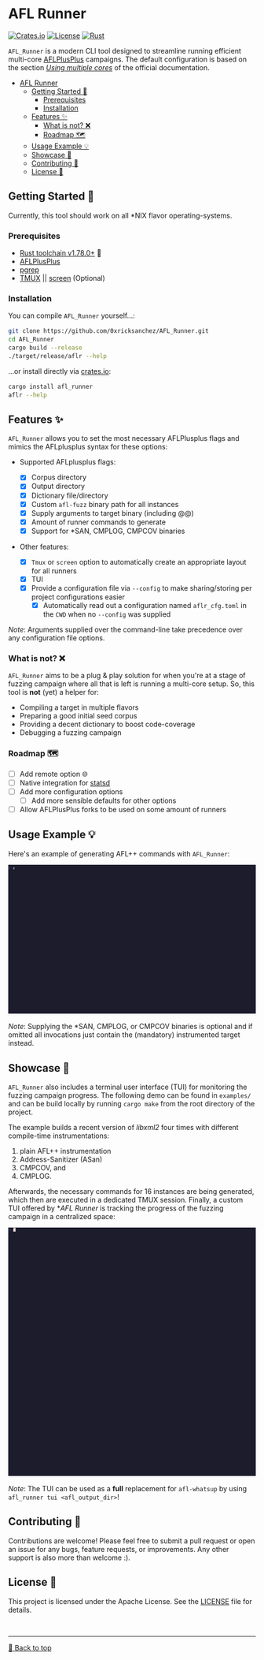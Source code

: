 # AFL Runner

[![Crates.io](https://img.shields.io/crates/v/afl_runner.svg)](https://crates.io/crates/afl_runner)
[![License](https://img.shields.io/badge/license%20-%20Apache%202.0%20-%20blue)](LICENSE)
[![Rust](https://github.com/0xricksanchez/AFL_Runner/actions/workflows/rust.yml/badge.svg)](https://github.com/0xricksanchez/AFL_Runner/actions/workflows/rust.yml)

`AFL_Runner` is a modern CLI tool designed to streamline running efficient multi-core [AFLPlusPlus](https://github.com/AFLplusplus/AFLplusplus) campaigns. The default configuration is based on the section [_Using multiple cores_](https://aflplus.plus/docs/fuzzing_in_depth/#c-using-multiple-cores) of the official documentation.

- [AFL Runner](#afl-runner)
  - [Getting Started 🚀](#getting-started-)
    - [Prerequisites](#prerequisites)
    - [Installation](#installation)
  - [Features ✨](#features-)
    - [What is not? ❌](#what-is-not-)
    - [Roadmap 🗺️](#roadmap-)
  - [Usage Example 💡](#usage-example-)
  - [Showcase 🎥](#showcase-)
  - [Contributing 🤝](#contributing-)
  - [License 📜](#license-)

## Getting Started 🚀

Currently, this tool should work on all \*NIX flavor operating-systems.

### Prerequisites

- [Rust toolchain v1.78.0+](https://www.rust-lang.org/tools/install) 🦀
- [AFLPlusPlus](https://github.com/AFLplusplus/AFLplusplus)
- [pgrep](https://man7.org/linux/man-pages/man1/pgrep.1.html)
- [TMUX](https://github.com/tmux/tmux) || [screen](https://www.gnu.org/software/screen/) (Optional)

### Installation

You can compile `AFL_Runner` yourself...:

```bash
git clone https://github.com/0xricksanchez/AFL_Runner.git
cd AFL_Runner
cargo build --release
./target/release/aflr --help
```

...or install directly via [crates.io](https://crates.io/crates/afl_runner):

```bash
cargo install afl_runner
aflr --help
```

## Features ✨

`AFL_Runner` allows you to set the most necessary AFLPlusplus flags and mimics the AFLplusplus syntax for these options:

- Supported AFLplusplus flags:

  - [x] Corpus directory
  - [x] Output directory
  - [x] Dictionary file/directory
  - [x] Custom `afl-fuzz` binary path for all instances
  - [x] Supply arguments to target binary (including @@)
  - [x] Amount of runner commands to generate
  - [x] Support for \*SAN, CMPLOG, CMPCOV binaries

- Other features:
  - [x] `Tmux` or `screen` option to automatically create an appropriate layout for all runners
  - [x] TUI
  - [x] Provide a configuration file via `--config` to make sharing/storing per project configurations easier
    - [x] Automatically read out a configuration named `aflr_cfg.toml` in the `CWD` when no `--config` was supplied

_Note_: Arguments supplied over the command-line take precedence over any configuration file options.

### What is not? ❌

`AFL_Runner` aims to be a plug & play solution for when you're at a stage of fuzzing campaign where all that is left is running a multi-core setup.
So, this tool is **not** (yet) a helper for:

- Compiling a target in multiple flavors
- Preparing a good initial seed corpus
- Providing a decent dictionary to boost code-coverage
- Debugging a fuzzing campaign

### Roadmap 🗺️

- [ ] Add remote option 🌐
- [ ] Native integration for [statsd](https://registry.hub.docker.com/r/prom/statsd-exporter)
- [ ] Add more configuration options
  - [ ] Add more sensible defaults for other options
- [ ] Allow AFLPlusPlus forks to be used on some amount of runners

## Usage Example 💡

Here's an example of generating AFL++ commands with `AFL_Runner`:

![AFL_Runner_cmd_gen](img/gen.gif)

_Note_: Supplying the \*SAN, CMPLOG, or CMPCOV binaries is optional and if omitted all invocations just contain the (mandatory) instrumented target instead.

## Showcase 🎥

`AFL_Runner` also includes a terminal user interface (TUI) for monitoring the fuzzing campaign progress.
The following demo can be found in `examples/` and can be build locally by running `cargo make` from the root directory of the project.

The example builds a recent version of _libxml2_ four times with different compile-time instrumentations:

1. plain AFL++ instrumentation
2. Address-Sanitizer (ASan)
3. CMPCOV, and
4. CMPLOG.

Afterwards, the necessary commands for 16 instances are being generated, which then are executed in a dedicated TMUX session.
Finally, a custom TUI offered by \*_AFL Runner_ is tracking the progress of the fuzzing campaign in a centralized space:

![AFL_Runner demo](img/demo.gif)

_Note_: The TUI can be used as a **full** replacement for `afl-whatsup` by using `afl_runner tui <afl_output_dir>`!

## Contributing 🤝

Contributions are welcome! Please feel free to submit a pull request or open an issue for any bugs, feature requests, or improvements.
Any other support is also more than welcome :).

## License 📜

This project is licensed under the Apache License. See the [LICENSE](LICENSE) file for details.

<br><hr>
[🔼 Back to top](#afl-runner)
